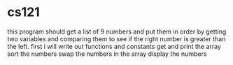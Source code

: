 # cs121
this program should get a list of 9 numbers and put them in order by getting two variables and comparing them to see if the right number is greater than the left.
first i will write out functions and constants
get and print the array
sort the numbers
swap the numbers in the array
display the numbers
